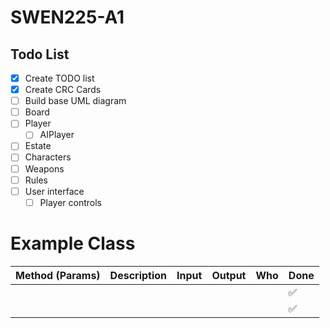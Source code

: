 # SWEN225-A1
## Todo List

- [x] Create TODO list
- [x] Create CRC Cards
- [ ] Build base UML diagram
- [ ] Board
- [ ] Player
  - [ ] AIPlayer
- [ ] Estate
- [ ] Characters
- [ ] Weapons
- [ ] Rules
- [ ] User interface
  - [ ] Player controls

# Example Class

| Method (Params) | Description | Input | Output | Who | Done |
| --------------- | ----------- | ----- | ------ | --- | ---- |
|                 |             |       |        |     | ✅   |
|                 |             |       |        |     | ✅   |
